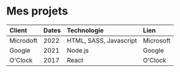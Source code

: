 # Mes projets

|Client|Dates|Technologie|Lien|
|:-----|:----|:----------|:---|
|Microdoft|2022|HTML, SASS, Javascript|Microsoft|
|Google|2021|Node.js|Google|
|O'Clock|2017|React|O'Clock|